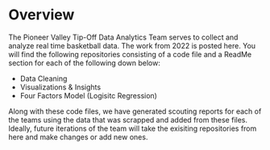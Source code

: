 # Overview

The Pioneer Valley Tip-Off Data Analytics Team serves to collect and analyze real time basketball data. The work from 2022 is posted here. You will find the following repositories consisting of a code file and a ReadMe section for each of the following down below:

- Data Cleaning
- Visualizations & Insights
- Four Factors Model (Logisitc Regression)

Along with these code files, we have generated scouting reports for each of the teams using the data that was scrapped and added from these files. Ideally, future iterations of the team will take the exisiting repositories from here and make changes or add new ones.
